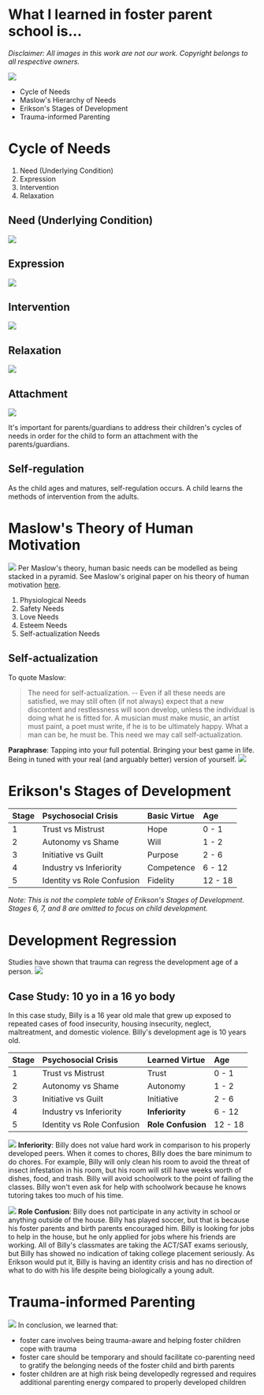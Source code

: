 # What I learned in foster parent school is...

*Disclaimer: All images in this work are not our work.  Copyright belongs to all respective owners.*

![](./spongebob-whatilearned.jpeg)

- Cycle of Needs
- Maslow's Hierarchy of Needs
- Erikson's Stages of Development
- Trauma-informed Parenting

# Cycle of Needs

1.  Need (Underlying Condition)
1.  Expression
1.  Intervention
1.  Relaxation

## Need (Underlying Condition)
![](./need-attention.jpeg)

## Expression
![](./i-need-spongebob.png)

## Intervention
![](./patrick-eating.gif)

## Relaxation
![](./squidward-relax.gif)

## Attachment
![](./spongebob-squidward-attached.gif)

It's important for parents/guardians to address their children's cycles of needs in order for the child to form an attachment with the parents/guardians.

## Self-regulation

As the child ages and matures, self-regulation occurs.  A child learns the methods of intervention from the adults.

# Maslow's Theory of Human Motivation
![](./maslow-pyramid.gif)
Per Maslow's theory, human basic needs can be modelled as being stacked in a pyramid.  See Maslow's original paper on his theory of human motivation [here](https://psychclassics.yorku.ca/Maslow/motivation.htm).

1.  Physiological Needs
1.  Safety Needs
1.  Love Needs
1.  Esteem Needs
1.  Self-actualization Needs

## Self-actualization

To quote Maslow:
> The need for self-actualization. -- Even if all these needs are satisfied, we may still often (if not always) expect that a new discontent and restlessness will soon develop, unless the individual is doing what he is fitted for. A musician must make music, an artist must paint, a poet must write, if he is to be ultimately happy. What a man can be, he must be. This need we may call self-actualization.

**Paraphrase**: Tapping into your full potential.  Bringing your best game in life.  Being in tuned with your real (and arguably better) version of yourself.
![](./best-day-ever.gif)

# Erikson's Stages of Development
| Stage | Psychosocial Crisis | Basic Virtue | Age |
| :-- | :-- | :-- | :-- |
| 1 | Trust vs Mistrust | Hope | 0 - 1 |
| 2 | Autonomy vs Shame | Will | 1 - 2 |
| 3 | Initiative vs Guilt | Purpose | 2 - 6 |
| 4 | Industry vs Inferiority | Competence | 6 - 12 |
| 5 | Identity vs Role Confusion | Fidelity | 12 - 18 |

_Note: This is not the complete table of Erikson's Stages of Development.  Stages 6, 7, and 8 are omitted to focus on child development._

# Development Regression
Studies have shown that trauma can regress the development age of a person.
![](./stewie-griffin-curl-up.gif)

## Case Study: 10 yo in a 16 yo body

In this case study, Billy is a 16 year old male that grew up exposed to repeated cases of food insecurity, housing insecurity, neglect, maltreatment, and domestic violence.  Billy's development age is 10 years old.

| Stage | Psychosocial Crisis | Learned Virtue | Age |
| :-- | :-- | :-- | :-- |
| 1 | Trust vs Mistrust | Trust | 0 - 1 |
| 2 | Autonomy vs Shame | Autonomy | 1 - 2 |
| 3 | Initiative vs Guilt | Initiative | 2 - 6 |
| 4 | Industry vs Inferiority | **Inferiority** | 6 - 12 |
| 5 | Identity vs Role Confusion | **Role Confusion** | 12 - 18 |


![](./lazy-day-spongebob.gif)
**Inferiority**: Billy does not value hard work in comparison to his properly developed peers.  When it comes to chores, Billy does the bare minimum to do chores.  For example, Billy will only clean his room to avoid the threat of insect infestation in his room, but his room will still have weeks worth of dishes, food, and trash.  Billy will avoid schoolwork to the point of failing the classes.  Billy won't even ask for help with schoolwork because he knows tutoring takes too much of his time.

![](./confused-krab.png)
**Role Confusion**:  Billy does not participate in any activity in school or anything outside of the house.  Billy has played soccer, but that is because his foster parents and birth parents encouraged him.  Billy is looking for jobs to help in the house, but he only applied for jobs where his friends are working.  All of Billy's classmates are taking the ACT/SAT exams seriously, but Billy has showed no indication of taking college placement seriously.  As Erikson would put it, Billy is having an identity crisis and has no direction of what to do with his life despite being biologically a young adult.

# Trauma-informed Parenting

![](./bivalve-spongebob.gif)
In conclusion, we learned that:

-  foster care involves being trauma-aware and helping foster children cope with trauma
-  foster care should be temporary and should facilitate co-parenting need to gratify the belonging needs of the foster child and birth parents
-  foster children are at high risk being developedly regressed and requires additional parenting energy compared to properly developed children